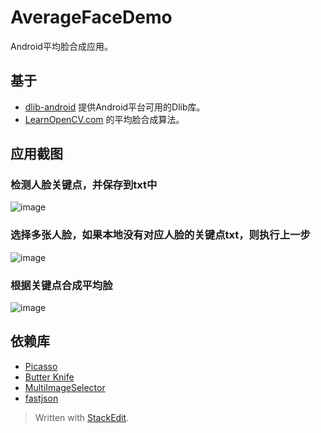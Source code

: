 
AverageFaceDemo
===================================
Android平均脸合成应用。
  
基于 
----------------------------------- 
* [dlib-android](https://github.com/tzutalin/dlib-android) 提供Android平台可用的Dlib库。
* [LearnOpenCV.com](https://github.com/spmallick/learnopencv/tree/master/FaceAverage) 的平均脸合成算法。

应用截图 
-----------------------------------
### 检测人脸关键点，并保存到txt中
![image](https://github.com/SimonCherryGZ/AverageFaceDemo/raw/master/screenshots/1.png)
### 选择多张人脸，如果本地没有对应人脸的关键点txt，则执行上一步
![image](https://github.com/SimonCherryGZ/AverageFaceDemo/raw/master/screenshots/2.png)
### 根据关键点合成平均脸
![image](https://github.com/SimonCherryGZ/AverageFaceDemo/raw/master/screenshots/3.png)

依赖库 
-----------------------------------  
  * [Picasso](https://github.com/square/picasso)
  * [Butter Knife](https://github.com/JakeWharton/butterknife)
  * [MultiImageSelector](https://github.com/lovetuzitong/MultiImageSelector)
  * [fastjson](https://github.com/alibaba/fastjson)


> Written with [StackEdit](https://stackedit.io/).

